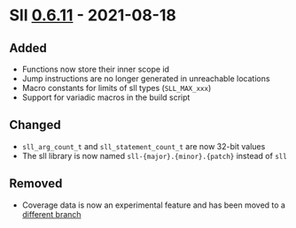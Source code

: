 # Sll [0.6.11] - 2021-08-18

## Added

- Functions now store their inner scope id
- Jump instructions are no longer generated in unreachable locations
- Macro constants for limits of sll types (`SLL_MAX_xxx`)
- Support for variadic macros in the build script

## Changed

- `sll_arg_count_t` and `sll_statement_count_t` are now 32-bit values
- The sll library is now named `sll-{major}.{minor}.{patch}` instead of `sll`

## Removed

- Coverage data is now an experimental feature and has been moved to a [different branch][test-coverage]

[0.6.11]: https://github.com/sl-lang/sll/compare/sll-v0.6.10...sll-v0.6.11
[test-coverage]: https://github.com/sl-lang/sll/tree/test-coverage
